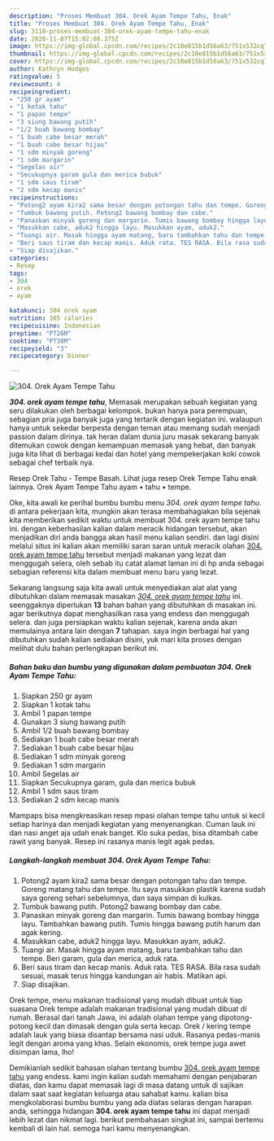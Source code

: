 ```yaml
---
description: "Proses Membuat 304. Orek Ayam Tempe Tahu, Enak"
title: "Proses Membuat 304. Orek Ayam Tempe Tahu, Enak"
slug: 3110-proses-membuat-304-orek-ayam-tempe-tahu-enak
date: 2020-11-07T15:02:08.375Z
image: https://img-global.cpcdn.com/recipes/2c10e815b1d56a63/751x532cq70/304-orek-ayam-tempe-tahu-foto-resep-utama.jpg
thumbnail: https://img-global.cpcdn.com/recipes/2c10e815b1d56a63/751x532cq70/304-orek-ayam-tempe-tahu-foto-resep-utama.jpg
cover: https://img-global.cpcdn.com/recipes/2c10e815b1d56a63/751x532cq70/304-orek-ayam-tempe-tahu-foto-resep-utama.jpg
author: Kathryn Hodges
ratingvalue: 5
reviewcount: 4
recipeingredient:
- "250 gr ayam"
- "1 kotak tahu"
- "1 papan tempe"
- "3 siung bawang putih"
- "1/2 buah bawang bombay"
- "1 buah cabe besar merah"
- "1 buah cabe besar hijau"
- "1 sdm minyak goreng"
- "1 sdm margarin"
- "Segelas air"
- "Secukupnya garam gula dan merica bubuk"
- "1 sdm saus tiram"
- "2 sdm kecap manis"
recipeinstructions:
- "Potong2 ayam kira2 sama besar dengan potongan tahu dan tempe. Goreng matang tahu dan tempe. Itu saya masukkan plastik karena sudah saya goreng sehari sebelumnya, dan saya simpan di kulkas."
- "Tumbuk bawang putih. Potong2 bawang bombay dan cabe."
- "Panaskan minyak goreng dan margarin. Tumis bawang bombay hingga layu. Tambahkan bawang putih. Tumis hingga bawang putih harum dan agak kering."
- "Masukkan cabe, aduk2 hingga layu. Masukkan ayam, aduk2."
- "Tuangi air. Masak hingga ayam matang, baru tambahkan tahu dan tempe. Beri garam, gula dan merica, aduk rata."
- "Beri saus tiram dan kecap manis. Aduk rata. TES RASA. Bila rasa sudah sesuai, masak terus hingga kandungan air habis. Matikan api."
- "Siap disajikan."
categories:
- Resep
tags:
- 304
- orek
- ayam

katakunci: 304 orek ayam 
nutrition: 165 calories
recipecuisine: Indonesian
preptime: "PT26M"
cooktime: "PT38M"
recipeyield: "3"
recipecategory: Dinner

---
```



![304. Orek Ayam Tempe Tahu](https://img-global.cpcdn.com/recipes/2c10e815b1d56a63/751x532cq70/304-orek-ayam-tempe-tahu-foto-resep-utama.jpg)

<b><i>304. orek ayam tempe tahu</i></b>, Memasak merupakan sebuah kegiatan yang seru dilakukan oleh berbagai kelompok. bukan hanya para perempuan, sebagian pria juga banyak juga yang tertarik dengan kegiatan ini. walaupun hanya untuk sekedar berpesta dengan teman atau memang sudah menjadi passion dalam dirinya. tak heran dalam dunia juru masak sekarang banyak ditemukan cowok dengan kemampuan memasak yang hebat, dan banyak juga kita lihat di berbagai kedai dan hotel yang mempekerjakan koki cowok sebagai chef terbaik nya.

Resep Orek Tahu - Tempe Basah. Lihat juga resep Orek Tempe Tahu enak lainnya. Orek Ayam Tempe Tahu ayam • tahu • tempe.

Oke, kita awali ke perihal bumbu bumbu menu <i>304. orek ayam tempe tahu</i>. di antara pekerjaan kita, mungkin akan terasa membahagiakan bila sejenak kita memberikan sedikit waktu untuk membuat 304. orek ayam tempe tahu ini. dengan keberhasilan kalian dalam meracik hidangan tersebut, akan menjadikan diri anda bangga akan hasil menu kalian sendiri. dan lagi disini melalui situs ini kalian akan memiliki saran saran untuk meracik olahan <u>304. orek ayam tempe tahu</u> tersebut menjadi makanan yang lezat dan menggugah selera, oleh sebab itu catat alamat laman ini di hp anda sebagai sebagian referensi kita dalam membuat menu baru yang lezat.


Sekarang langsung saja kita awali untuk menyediakan alat alat yang dibutuhkan dalam memasak masakan <u><i>304. orek ayam tempe tahu</i></u> ini. seenggaknya diperlukan <b>13</b> bahan bahan yang dibutuhkan di masakan ini. agar berikutnya dapat menghasilkan rasa yang endess dan menggugah selera. dan juga persiapkan waktu kalian sejenak, karena anda akan memulainya antara lain dengan <b>7</b> tahapan. saya ingin berbagai hal yang dibutuhkan sudah kalian sediakan disini, yuk mari kita proses dengan melihat dulu bahan perlengkapan berikut ini.

<!--inarticleads1-->

##### Bahan baku dan bumbu yang digunakan dalam pembuatan 304. Orek Ayam Tempe Tahu:

1. Siapkan 250 gr ayam
1. Siapkan 1 kotak tahu
1. Ambil 1 papan tempe
1. Gunakan 3 siung bawang putih
1. Ambil 1/2 buah bawang bombay
1. Sediakan 1 buah cabe besar merah
1. Sediakan 1 buah cabe besar hijau
1. Sediakan 1 sdm minyak goreng
1. Sediakan 1 sdm margarin
1. Ambil Segelas air
1. Siapkan Secukupnya garam, gula dan merica bubuk
1. Ambil 1 sdm saus tiram
1. Sediakan 2 sdm kecap manis


Mampaps bisa mengkreasikan resep mpasi olahan tempe tahu untuk si kecil setiap harinya dan menjadi kegiatan yang menyenangkan. Cuman lauk ini dan nasi anget aja udah enak banget. Klo suka pedas, bisa ditambah cabe rawit yang banyak. Resep ini rasanya manis legit agak pedas. 

<!--inarticleads2-->

##### Langkah-langkah membuat 304. Orek Ayam Tempe Tahu:

1. Potong2 ayam kira2 sama besar dengan potongan tahu dan tempe. Goreng matang tahu dan tempe. Itu saya masukkan plastik karena sudah saya goreng sehari sebelumnya, dan saya simpan di kulkas.
1. Tumbuk bawang putih. Potong2 bawang bombay dan cabe.
1. Panaskan minyak goreng dan margarin. Tumis bawang bombay hingga layu. Tambahkan bawang putih. Tumis hingga bawang putih harum dan agak kering.
1. Masukkan cabe, aduk2 hingga layu. Masukkan ayam, aduk2.
1. Tuangi air. Masak hingga ayam matang, baru tambahkan tahu dan tempe. Beri garam, gula dan merica, aduk rata.
1. Beri saus tiram dan kecap manis. Aduk rata. TES RASA. Bila rasa sudah sesuai, masak terus hingga kandungan air habis. Matikan api.
1. Siap disajikan.


Orek tempe, menu makanan tradisional yang mudah dibuat untuk tiap suasana Orek tempe adalah makanan tradisional yang mudah dibuat di rumah. Berasal dari tanah Jawa, ini adalah olahan tempe yang dipotong-potong kecil dan dimasak dengan gula serta kecap. Orek / kering tempe adalah lauk yang biasa disantap bersama nasi uduk. Rasanya pedas-manis legit dengan aroma yang khas. Selain ekonomis, orek tempe juga awet disimpan lama, lho! 

Demikianlah sedikit bahasan olahan tentang bumbu <u>304. orek ayam tempe tahu</u> yang endess. kami ingin kalian sudah memahami dengan penjabaran diatas, dan kamu dapat memasak lagi di masa datang untuk di sajikan dalam saat saat kegiatan keluarga atau sahabat kamu. kalian bisa mengkolaborasi bumbu bumbu yang ada diatas selaras dengan harapan anda, sehingga hidangan <b>304. orek ayam tempe tahu</b> ini dapat menjadi lebih lezat dan nikmat lagi. berikut pembahasan singkat ini, sampai bertemu kembali di lain hal. semoga hari kamu menyenangkan.
